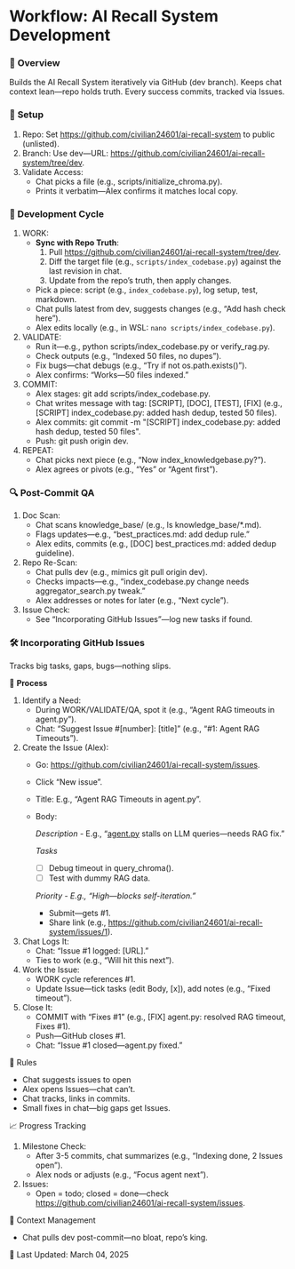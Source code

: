 # Workflow: AI Recall System Development

### 🌟 **Overview**

Builds the AI Recall System iteratively via GitHub (dev branch). Keeps chat context lean—repo holds truth. Every success commits, tracked via Issues.

### 🌱 **Setup**

1. Repo: Set <https://github.com/civilian24601/ai-recall-system> to public (unlisted).
2. Branch: Use dev—URL: <https://github.com/civilian24601/ai-recall-system/tree/dev>.
3. Validate Access:
    - Chat picks a file (e.g., scripts/initialize_chroma.py).
    - Prints it verbatim—Alex confirms it matches local copy.

### **🚀 Development Cycle**

1. WORK:
    - **Sync with Repo Truth**:
        1. Pull <https://github.com/civilian24601/ai-recall-system/tree/dev>.
        2. Diff the target file (e.g., `scripts/index_codebase.py`) against the last revision in chat.
        3. Update from the repo’s truth, then apply changes.
    - Pick a piece: script (e.g., `index_codebase.py`), log setup, test, markdown.
    - Chat pulls latest from dev, suggests changes (e.g., “Add hash check here”).
    - Alex edits locally (e.g., in WSL: `nano scripts/index_codebase.py`).
2. VALIDATE:
    - Run it—e.g., python scripts/index_codebase.py or verify_rag.py.
    - Check outputs (e.g., “Indexed 50 files, no dupes”).
    - Fix bugs—chat debugs (e.g., “Try if not os.path.exists()”).
    - Alex confirms: “Works—50 files indexed.”
3. COMMIT:
    - Alex stages: git add scripts/index_codebase.py.
    - Chat writes message with tag: [SCRIPT], [DOC], [TEST], [FIX] (e.g., [SCRIPT] index_codebase.py: added hash dedup, tested 50 files).
    - Alex commits: git commit -m "[SCRIPT] index_codebase.py: added hash dedup, tested 50 files".
    - Push: git push origin dev.
4. REPEAT:
    - Chat picks next piece (e.g., “Now index_knowledgebase.py?”).
    - Alex agrees or pivots (e.g., “Yes” or “Agent first”).

### **🔍 Post-Commit QA**

1. Doc Scan:
    - Chat scans knowledge_base/ (e.g., ls knowledge_base/*.md).
    - Flags updates—e.g., “best_practices.md: add dedup rule.”
    - Alex edits, commits (e.g., [DOC] best_practices.md: added dedup guideline).
2. Repo Re-Scan:
    - Chat pulls dev (e.g., mimics git pull origin dev).
    - Checks impacts—e.g., “index_codebase.py change needs aggregator_search.py tweak.”
    - Alex addresses or notes for later (e.g., “Next cycle”).
3. Issue Check:
    - See “Incorporating GitHub Issues”—log new tasks if found.

### **🛠️ Incorporating GitHub Issues**

Tracks big tasks, gaps, bugs—nothing slips.

🌿 **Process**

1. Identify a Need:
    - During WORK/VALIDATE/QA, spot it (e.g., “Agent RAG timeouts in agent.py”).
    - Chat: “Suggest Issue #[number]: [title]” (e.g., “#1: Agent RAG Timeouts”).
2. Create the Issue (Alex):
    - Go: <https://github.com/civilian24601/ai-recall-system/issues>.
    - Click “New issue”.
    - Title: E.g., “Agent RAG Timeouts in agent.py”.
    - Body:

        *Description -* E.g., “[agent.py](http://agent.py/) stalls on LLM queries—needs RAG fix.”

        *Tasks*

        - [ ]  Debug timeout in query_chroma().
        - [ ]  Test with dummy RAG data.

        *Priority - E.g., “High—blocks self-iteration.”*

        - Submit—gets #1.
        - Share link (e.g., <https://github.com/civilian24601/ai-recall-system/issues/1>).
3. Chat Logs It:
    - Chat: “Issue #1 logged: [URL].”
    - Ties to work (e.g., “Will hit this next”).
4. Work the Issue:
    - WORK cycle references #1.
    - Update Issue—tick tasks (edit Body, [x]), add notes (e.g., “Fixed timeout”).
5. Close It:
    - COMMIT with “Fixes #1” (e.g., [FIX] agent.py: resolved RAG timeout, Fixes #1).
    - Push—GitHub closes #1.
    - Chat: “Issue #1 closed—agent.py fixed.”

🌿 Rules

- Chat suggests issues to open
- Alex opens Issues—chat can’t.
- Chat  tracks, links in commits.
- Small fixes in chat—big gaps get Issues.

📈 Progress Tracking

1. Milestone Check:
    - After 3-5 commits, chat summarizes (e.g., “Indexing done, 2 Issues open”).
    - Alex nods or adjusts (e.g., “Focus agent next”).
2. Issues:
    - Open = todo; closed = done—check <https://github.com/civilian24601/ai-recall-system/issues>.

🧠 Context Management

- Chat pulls dev post-commit—no bloat, repo’s king.

📅 Last Updated: March 04, 2025

